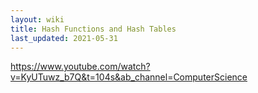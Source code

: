 ```yaml
---
layout: wiki
title: Hash Functions and Hash Tables
last_updated: 2021-05-31
---
```

https://www.youtube.com/watch?v=KyUTuwz_b7Q&t=104s&ab_channel=ComputerScience